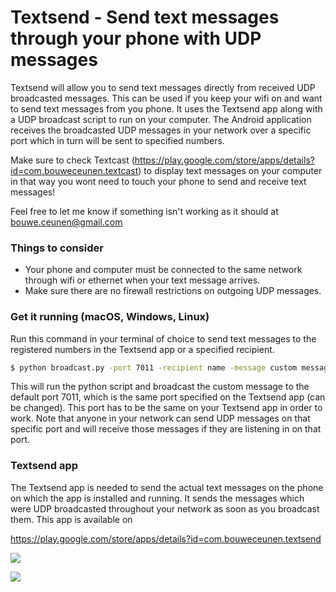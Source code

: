 # Textsend - Send text messages through your phone with UDP messages

Textsend will allow you to send text messages directly from received UDP broadcasted messages. This can be used if you keep your wifi on and want to send text messages from you phone. It uses the Textsend app along with a UDP broadcast script to run on your computer. The Android application receives the broadcasted UDP messages in your network over a specific port which in turn will be sent to specified numbers. 

Make sure to check Textcast (https://play.google.com/store/apps/details?id=com.bouweceunen.textcast) to display text messages on your computer in that way you wont need to touch your phone to send and receive text messages! 

Feel free to let me know if something isn't working as it should at bouwe.ceunen@gmail.com

### Things to consider
- Your phone and computer must be connected to the same network through wifi or ethernet when your text message arrives.
- Make sure there are no firewall restrictions on outgoing UDP messages.

### Get it running (macOS, Windows, Linux)

Run this command in your terminal of choice to send text messages to the registered numbers in the Textsend app or a specified recipient.
```sh
$ python broadcast.py -port 7011 -recipient name -message custom message
```

This will run the python script and broadcast the custom message to the default port 7011, which is the same port specified on the Textsend app (can be changed). This port has to be the same on your Textsend app in order to work. Note that anyone in your network can send UDP messages on that specific port and will receive those messages if they are listening in on that port.

### Textsend app

The Textsend app is needed to send the actual text messages on the phone on which the app is installed and running. It sends the messages which were UDP broadcasted throughout your network as soon as you broadcast them. This app is available on 

https://play.google.com/store/apps/details?id=com.bouweceunen.textsend

[![](http://www.bouweceunen.com/textsend/textsend.png)](http://www.bouweceunen.com/textsend/textsend.png)

[![](http://www.bouweceunen.com/textsend/textsend2.png)](http://www.bouweceunen.com/textsend/textsend2.png)
